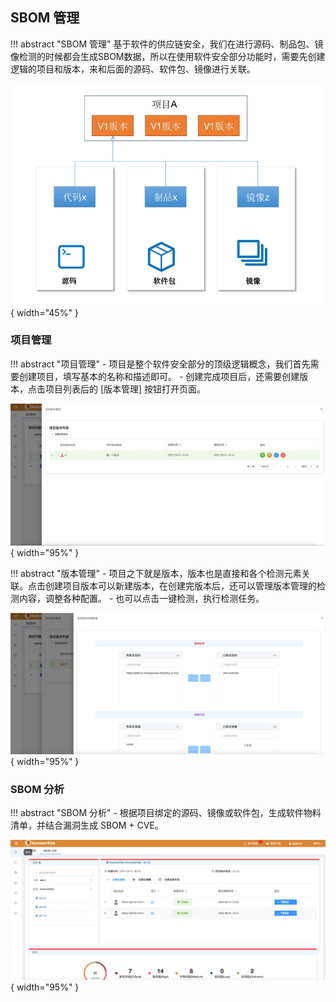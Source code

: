 ## SBOM 管理

!!! abstract "SBOM 管理"
    基于软件的供应链安全，我们在进行源码、制品包、镜像检测的时候都会生成SBOM数据，所以在使用软件安全部分功能时，需要先创建逻辑的项目和版本，来和后面的源码、软件包、镜像进行关联。

![sbom基本结构](../img/user/sbom/sbom_basic_arch.jpg){ width="45%" }

### 项目管理

!!! abstract "项目管理"
    - 项目是整个软件安全部分的顶级逻辑概念，我们首先需要创建项目，填写基本的名称和描述即可。
    - 创建完成项目后，还需要创建版本，点击项目列表后的 [版本管理] 按钮打开页面。

![sbom项目版本](../img/user/sbom/sbom_add_version.jpg){ width="95%" }

!!! abstract "版本管理"
    - 项目之下就是版本，版本也是直接和各个检测元素关联。点击创建项目版本可以新建版本，在创建完版本后，还可以管理版本管理的检测内容，调整各种配置。
    - 也可以点击一键检测，执行检测任务。

![sbom项目版本配置](../img/user/sbom/sbom_version_config.jpg){ width="95%" }

### SBOM 分析

!!! abstract "SBOM 分析"
    - 根据项目绑定的源码、镜像或软件包，生成软件物料清单，并结合漏洞生成 SBOM + CVE。

![sbom分析](../img/user/sbom/sbom_analyze.jpg){ width="95%" }
